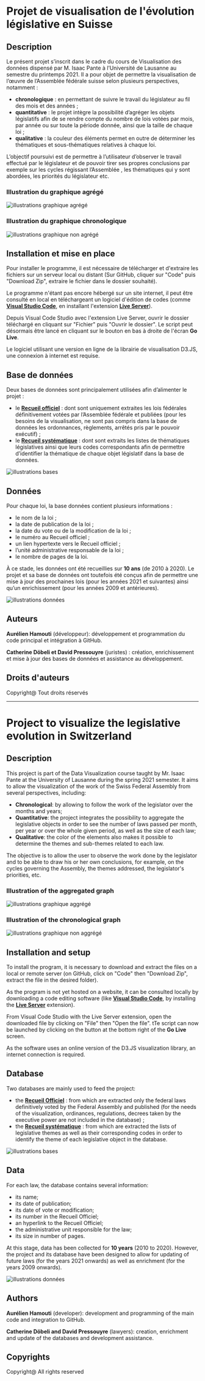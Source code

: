 # Projet de visualisation de l'évolution législative en Suisse 

## Description
Le présent projet s’inscrit dans le cadre du cours de Visualisation des données dispensé par M. Isaac Pante à l’Université de Lausanne au semestre du printemps 2021. Il a pour objet de permettre la visualisation de l’œuvre de l’Assemblée fédérale suisse selon plusieurs perspectives, notamment : 
-	**chronologique** : en permettant de suivre le travail du législateur au fil des mois et des années ; 
-	**quantitative** : le projet intègre la possibilité d’agréger les objets législatifs afin de se rendre compte du nombre de lois votées par mois, par année ou sur toute la période donnée, ainsi que la taille de chaque loi ; 
-	**qualitative** : la couleur des éléments permet en outre de déterminer les thématiques et sous-thématiques relatives à chaque loi.

L’objectif poursuivi est de permettre à l’utilisateur d’observer le travail effectué par le législateur et de pouvoir tirer ses propres conclusions par exemple sur les cycles régissant l’Assemblée , les thématiques qui y sont abordées, les priorités du législateur etc. 


### Illustration du graphique agrégé 
![illustrations graphique agrégé](/figures/Illustration_graphique_agrégé_1.jpg)


### Illustration du graphique chronologique
![illustrations graphique non agrégé](/figures/Illustration_graphique_non_agrégé_1.jpg)


## Installation et mise en place
Pour installer le programme, il est nécessaire de télécharger et d'extraire les fichiers sur un serveur local ou distant (Sur GitHub, cliquer sur "Code" puis "Download Zip", extraire le fichier dans le dossier souhaité).

Le programme n'étant pas encore hébergé sur un site internet, il peut être consulté en local en téléchargeant un logiciel d'édition de codes (comme  **[Visual Studio Code](https://code.visualstudio.com/download)**, en installant l'extension **[Live Server](https://marketplace.visualstudio.com/items?itemName=ritwickdey.LiveServer)**).

Depuis Visual Code Studio avec l'extension Live Server, ouvrir le dossier téléchargé en cliquant sur "Fichier" puis "Ouvrir le dossier". Le script peut désormais être lancé en cliquant sur le bouton en bas à droite de l'écran **Go Live**. 

Le logiciel utilisant une version en ligne de la librairie de visualisation D3.JS, une connexion à internet est requise.


## Base de données
Deux bases de données sont principalement utilisées afin d’alimenter le projet : 
-	le **[Recueil officiel](https://www.fedlex.admin.ch/fr/oc?news_period=last_day&news_pageNb=1&news_order=desc&news_itemsPerPage=10)** : dont sont uniquement extraites les lois fédérales définitivement votées par l’Assemblée fédérale et publiées (pour les besoins de la visualisation, ne sont pas compris dans la base de données les ordonnances, règlements, arrêtés pris par le pouvoir exécutif) ; 
-	le **[Recueil systématique](https://www.fedlex.admin.ch/fr/cc?news_period=last_day&news_pageNb=1&news_order=desc&news_itemsPerPage=10)** : dont sont extraits les listes de thématiques législatives ainsi que leurs codes correspondants afin de permettre d’identifier la thématique de chaque objet législatif dans la base de données.

![illustrations bases](/figures/IllustrationRORS.png)

## Données
Pour chaque loi, la base données contient plusieurs informations : 
-	le nom de la loi ;
-	la date de publication de la loi ;
-	la date du vote ou de la modification de la loi ;
-	le numéro au Recueil officiel ;
-	un lien hypertexte vers le Recueil officiel ;
-	l’unité administrative responsable de la loi ; 
-	le nombre de pages de la loi.

À ce stade, les données ont été recueillies sur **10 ans** (de 2010 à 2020). Le projet et sa base de données ont toutefois été conçus afin de permettre une mise à jour des prochaines lois (pour les années 2021 et suivantes) ainsi qu’un enrichissement (pour les années 2009 et antérieures).

![illustrations données](figures/IllustrationDonnees1.png)


## Auteurs
**Aurélien Hamouti** (développeur): développement et programmation du code principal et intégration à GitHub.

**Catherine Döbeli et David Pressouyre** (juristes) : création, enrichissement et mise à jour des bases de données et assistance au développement.

## Droits d'auteurs
Copyright@ Tout droits réservés


**************************************************************************************************

# Project to visualize the legislative evolution in Switzerland 

## Description
This project is part of the Data Visualization course taught by Mr. Isaac Pante at the University of Lausanne during the spring 2021 semester. It aims to allow the visualization of the work of the Swiss Federal Assembly from several perspectives, including: 
- **Chronological**: by allowing to follow the work of the legislator over the months and years; 
- **Quantitative**: the project integrates the possibility to aggregate the legislative objects in order to see the number of laws passed per month, per year or over the whole given period, as well as the size of each law; 
- **Qualitative**: the color of the elements also makes it possible to determine the themes and sub-themes related to each law.

The objective is to allow the user to observe the work done by the legislator and to be able to draw his or her own conclusions, for example, on the cycles governing the Assembly, the themes addressed, the legislator's priorities, etc. 


### Illustration of the aggregated graph 
![illustrations graphique aggrégé](/figures/Illustration_graphique_aggrégé_1.jpg)


### Illustration of the chronological graph
![illustrations graphique non aggrégé](/figures/Illustration_graphique_non_aggrégé_1.jpg)


## Installation and setup
To install the program, it is necessary to download and extract the files on a local or remote server (on GitHub, click on "Code" then "Download Zip", extract the file in the desired folder).

As the program is not yet hosted on a website, it can be consulted locally by downloading a code editing software (like **[Visual Studio Code](https://code.visualstudio.com/download)**, by installing the **[Live Server](https://marketplace.visualstudio.com/items?itemName=ritwickdey.LiveServer)** extension).

From Visual Code Studio with the Live Server extension, open the downloaded file by clicking on "File" then "Open the file". tTe script can now be launched by clicking on the button at the bottom right of the **Go Live** screen. 

As the software uses an online version of the D3.JS visualization library, an internet connection is required.


## Database
Two databases are mainly used to feed the project: 
- the **[Recueil Officiel](https://www.fedlex.admin.ch/fr/oc?news_period=last_day&news_pageNb=1&news_order=desc&news_itemsPerPage=10)** : from which are extracted only the federal laws definitively voted by the Federal Assembly and published (for the needs of the visualization, ordinances, regulations, decrees taken by the executive power are not included in the database) ; 
- the **[Recueil systématique](https://www.fedlex.admin.ch/fr/cc?news_period=last_day&news_pageNb=1&news_order=desc&news_itemsPerPage=10)** : from which are extracted the lists of legislative themes as well as their corresponding codes in order to identify the theme of each legislative object in the database.

![illustrations bases](/figures/IllustrationRORS.png)

## Data
For each law, the database contains several information: 
- its name;
- its date of publication;
- its date of vote or modification;
- its number in the Recueil Officiel;
- an hyperlink to the Recueil Officiel;
- the administrative unit responsible for the law; 
- its size in number of pages.

At this stage, data has been collected for **10 years** (2010 to 2020). However, the project and its database have been designed to allow for updating of future laws (for the years 2021 onwards) as well as enrichment (for the years 2009 onwards).

![illustrations données](figures/IllustrationDonnees1.png)

## Authors
**Aurélien Hamouti** (developer): development and programming of the main code and integration to GitHub.

**Catherine Döbeli and David Pressouyre** (lawyers): creation, enrichment and update of the databases and development assistance.

## Copyrights
Copyright@ All rights reserved


